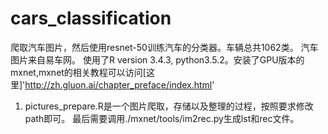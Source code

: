 # cars_classification
爬取汽车图片，然后使用resnet-50训练汽车的分类器。车辆总共1062类。
汽车图片来自易车网。
使用了R version 3.4.3, python3.5.2。安装了GPU版本的mxnet,mxnet的相关教程可以访问[这里]'http://zh.gluon.ai/chapter_preface/index.html'

1. pictures_prepare.R是一个图片爬取，存储以及整理的过程，按照要求修改path即可。
最后需要调用./mxnet/tools/im2rec.py生成lst和rec文件。

